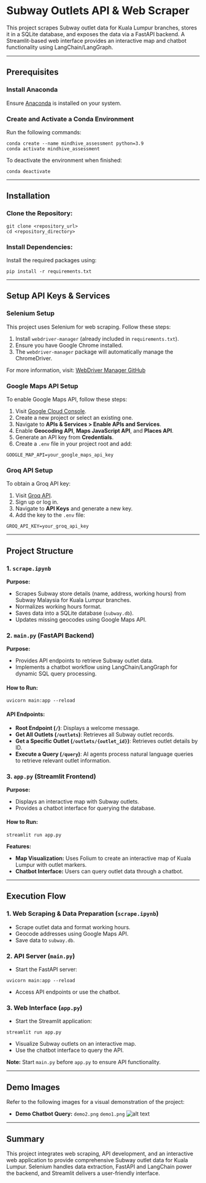 # Subway Outlets API & Web Scraper

This project scrapes Subway outlet data for Kuala Lumpur branches, stores it in a SQLite database, and exposes the data via a FastAPI backend. A Streamlit-based web interface provides an interactive map and chatbot functionality using LangChain/LangGraph.

---

## Prerequisites

### Install Anaconda
Ensure [Anaconda](https://www.anaconda.com/products/individual) is installed on your system.

### Create and Activate a Conda Environment
Run the following commands:
```
conda create --name mindhive_assessment python=3.9
conda activate mindhive_assessment
```

To deactivate the environment when finished:
```
conda deactivate
```

---

## Installation

### Clone the Repository:
```
git clone <repository_url>
cd <repository_directory>
```

### Install Dependencies:
Install the required packages using:
```
pip install -r requirements.txt
```

---

## Setup API Keys & Services

### Selenium Setup
This project uses Selenium for web scraping. Follow these steps:

1. Install `webdriver-manager` (already included in `requirements.txt`).
2. Ensure you have Google Chrome installed.
3. The `webdriver-manager` package will automatically manage the ChromeDriver.

For more information, visit: [WebDriver Manager GitHub](https://github.com/SergeyPirogov/webdriver_manager)

### Google Maps API Setup
To enable Google Maps API, follow these steps:

1. Visit [Google Cloud Console](https://console.cloud.google.com/).
2. Create a new project or select an existing one.
3. Navigate to **APIs & Services > Enable APIs and Services**.
4. Enable **Geocoding API**, **Maps JavaScript API**, and **Places API**.
5. Generate an API key from **Credentials**.
6. Create a `.env` file in your project root and add:
```
GOOGLE_MAP_API=your_google_maps_api_key
```

### Groq API Setup
To obtain a Groq API key:

1. Visit [Groq API](https://console.groq.com/).
2. Sign up or log in.
3. Navigate to **API Keys** and generate a new key.
4. Add the key to the `.env` file:
```
GROQ_API_KEY=your_groq_api_key
```

---

## Project Structure

### 1. `scrape.ipynb`
**Purpose:**
- Scrapes Subway store details (name, address, working hours) from Subway Malaysia for Kuala Lumpur branches.
- Normalizes working hours format.
- Saves data into a SQLite database (`subway.db`).
- Updates missing geocodes using Google Maps API.

### 2. `main.py` (FastAPI Backend)
**Purpose:**
- Provides API endpoints to retrieve Subway outlet data.
- Implements a chatbot workflow using LangChain/LangGraph for dynamic SQL query processing.

#### How to Run:
```
uvicorn main:app --reload
```

#### API Endpoints:

- **Root Endpoint (`/`)**: Displays a welcome message.
- **Get All Outlets (`/outlets`)**: Retrieves all Subway outlet records.
- **Get a Specific Outlet (`/outlets/{outlet_id}`)**: Retrieves outlet details by ID.
- **Execute a Query (`/query`)**: AI agents process natural language queries to retrieve relevant outlet information.

### 3. `app.py` (Streamlit Frontend)
**Purpose:**
- Displays an interactive map with Subway outlets.
- Provides a chatbot interface for querying the database.

#### How to Run:
```
streamlit run app.py
```

**Features:**
- **Map Visualization:** Uses Folium to create an interactive map of Kuala Lumpur with outlet markers.
- **Chatbot Interface:** Users can query outlet data through a chatbot.

---

## Execution Flow

### 1. Web Scraping & Data Preparation (`scrape.ipynb`)
- Scrape outlet data and format working hours.
- Geocode addresses using Google Maps API.
- Save data to `subway.db`.

### 2. API Server (`main.py`)
- Start the FastAPI server:
```
uvicorn main:app --reload
```
- Access API endpoints or use the chatbot.

### 3. Web Interface (`app.py`)
- Start the Streamlit application:
```
streamlit run app.py
```
- Visualize Subway outlets on an interactive map.
- Use the chatbot interface to query the API.

**Note:** Start `main.py` before `app.py` to ensure API functionality.

---

## Demo Images

Refer to the following images for a visual demonstration of the project:

- **Demo Chatbot Query:** `demo2.png` `demo1.png`
![alt text](https://https://github.com/LimZheKhae/mindhive_assessment/blob/main/demo1.png?raw=true)

---

## Summary

This project integrates web scraping, API development, and an interactive web application to provide comprehensive Subway outlet data for Kuala Lumpur. Selenium handles data extraction, FastAPI and LangChain power the backend, and Streamlit delivers a user-friendly interface.
